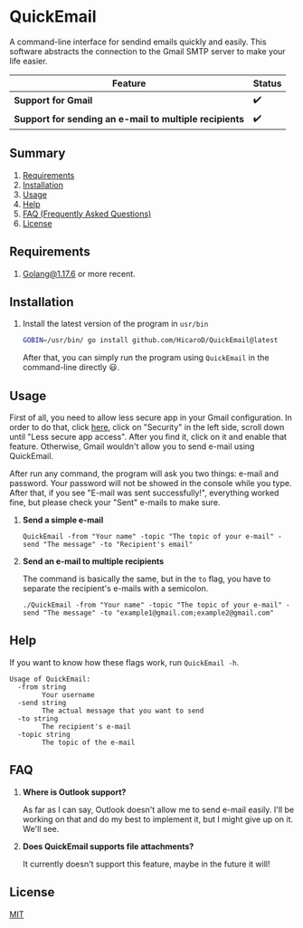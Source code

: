 # QuickEmail
A command-line interface for sendind emails quickly and easily. This software abstracts the connection to the Gmail SMTP server to make your life easier.

| Feature                                                  | Status             |
|----------------------------------------------------------|--------------------|
| **Support for Gmail**                                    | :heavy_check_mark: |
| **Support for sending an e-mail to multiple recipients** | :heavy_check_mark: |


## Summary
1. [Requirements](#requirements)
2. [Installation](#installation)
3. [Usage](#usage)
4. [Help](#help)
5. [FAQ (Frequently Asked Questions)](#faq)
6. [License](#license)


## Requirements

1. [Golang@1.17.6](https://go.dev/dl/) or more recent.

## Installation

1. Install the latest version of the program in `usr/bin`

    ```bash
    GOBIN=/usr/bin/ go install github.com/HicaroD/QuickEmail@latest
    ```

    After that, you can simply run the program using `QuickEmail` in the command-line directly :smiley:.

## Usage

First of all, you need to allow less secure app in your Gmail configuration. In order to do that, click [here](https://myaccount.google.com/), click on "Security" in the left side, scroll down until "Less secure app access". After you find it, click on it and enable that feature. Otherwise, Gmail wouldn't allow you to send e-mail using QuickEmail. 

After run any command, the program will ask you two things: e-mail and password. Your password will not be showed in the console while you type. After that, if you see "E-mail was sent successfully!", everything worked fine, but please check your "Sent" e-mails to make sure.

1. **Send a simple e-mail**

    ```
    QuickEmail -from "Your name" -topic "The topic of your e-mail" -send "The message" -to "Recipient's email"
    ```

2. **Send an e-mail to multiple recipients**

    The command is basically the same, but in the `to` flag, you have to separate the recipient's e-mails with a semicolon.

    ```
    ./QuickEmail -from "Your name" -topic "The topic of your e-mail" -send "The message" -to "example1@gmail.com;example2@gmail.com"
    ```

## Help

If you want to know how these flags work, run `QuickEmail -h`.

```
Usage of QuickEmail:
  -from string
    	Your username
  -send string
    	The actual message that you want to send
  -to string
    	The recipient's e-mail
  -topic string
    	The topic of the e-mail
```

## FAQ

1. **Where is Outlook support?**

    As far as I can say, Outlook doesn't allow me to send e-mail easily. I'll be working on that and do my best to implement it, but I might give up on it. We'll see.

2. **Does QuickEmail supports file attachments?**

    It currently doesn't support this feature, maybe in the future it will! 

## License
[MIT](./LICENSE)
